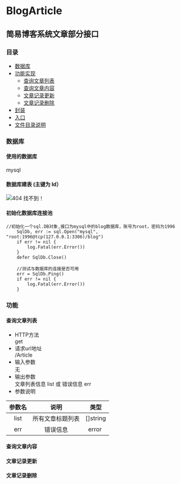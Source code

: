 # BlogArticle

## 简易博客系统文章部分接口

### 目录
* [数据库](#数据库)
* [功能实现](#功能)
  * [查询文章列表](#查询文章列表)
  * [查询文章内容](#查询文章内容)
  * [文章记录更新](#文章记录更新)
  * [文章记录删除](#文章记录删除)
* [封装](#封装)
* [入口](#入口)
* [文件目录说明](#文件目录)

### 数据库
#### 使用的数据库<br>
mysql<br>
#### 数据库建表 (主键为 Id）<br>
![404 找不到！](https://github.com/jookme/BlogArticle/blob/master/img/database/article%E8%A1%A8.png "artic表")<br>
#### 初始化数据库连接池<br>
```
//初始化一个sql.DB对象,接口为mysql中的blog数据库，账号为root，密码为1996
	SqlDb, err := sql.Open("mysql", "root:1996@tcp(127.0.0.1:3306)/blog")
	if err != nil {
		log.Fatal(err.Error())
	}
	defer SqlDb.Close()

	//测试与数据库的连接是否可用
	err = SqlDb.Ping()
	if err != nil {
		log.Fatal(err.Error())
	}
```  

### 功能
#### 查询文章列表
* HTTP方法<br>
get<br>
* 请求url地址<br>
/Article<br>
* 输入参数<br>
无<br>
* 输出参数<br>
文章列表信息 list 或 错误信息 err<br>
* 参数说明<br>

|参数名|说明|类型| 
|:--------------:|:---------------:|:-----------:|
|list| 所有文章标题列表 |  []string  |  
|err|错误信息|   error    |  

#### 查询文章内容
#### 文章记录更新
#### 文章记录删除



